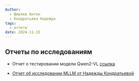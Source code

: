 ```yaml
---
Author:
  - Ширяев Антон
  - Кондратьева Надежда
tags:
  - отчеты
date: 2024-11-15
---
```

## Отчеты по исследованиям

* Отчет о тестировании модели Qwen2-VL [ссылка](https://gitlab.com/document_vqa/qwen2-vl#результаты-тестов-модели-qwen2-vl-2b-instruct)
- [Отчет об исследовании MLLM от Надежды Кондратьевой](../cards/Отчет%20об%20исследовании%20MLLM%20от%20Надежды%20Кондратьевой.md)
